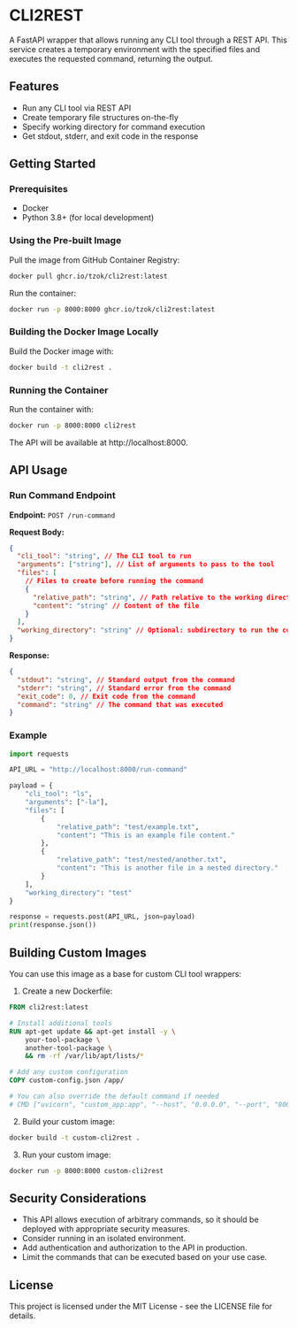 # CLI2REST

A FastAPI wrapper that allows running any CLI tool through a REST API. This service creates a temporary environment with the specified files and executes the requested command, returning the output.

## Features

- Run any CLI tool via REST API
- Create temporary file structures on-the-fly
- Specify working directory for command execution
- Get stdout, stderr, and exit code in the response

## Getting Started

### Prerequisites

- Docker
- Python 3.8+ (for local development)

### Using the Pre-built Image

Pull the image from GitHub Container Registry:

```bash
docker pull ghcr.io/tzok/cli2rest:latest
```

Run the container:

```bash
docker run -p 8000:8000 ghcr.io/tzok/cli2rest:latest
```

### Building the Docker Image Locally

Build the Docker image with:

```bash
docker build -t cli2rest .
```

### Running the Container

Run the container with:

```bash
docker run -p 8000:8000 cli2rest
```

The API will be available at http://localhost:8000.

## API Usage

### Run Command Endpoint

**Endpoint:** `POST /run-command`

**Request Body:**

```json
{
  "cli_tool": "string", // The CLI tool to run
  "arguments": ["string"], // List of arguments to pass to the tool
  "files": [
    // Files to create before running the command
    {
      "relative_path": "string", // Path relative to the working directory
      "content": "string" // Content of the file
    }
  ],
  "working_directory": "string" // Optional: subdirectory to run the command from
}
```

**Response:**

```json
{
  "stdout": "string", // Standard output from the command
  "stderr": "string", // Standard error from the command
  "exit_code": 0, // Exit code from the command
  "command": "string" // The command that was executed
}
```

### Example

```python
import requests

API_URL = "http://localhost:8000/run-command"

payload = {
    "cli_tool": "ls",
    "arguments": ["-la"],
    "files": [
        {
            "relative_path": "test/example.txt",
            "content": "This is an example file content."
        },
        {
            "relative_path": "test/nested/another.txt",
            "content": "This is another file in a nested directory."
        }
    ],
    "working_directory": "test"
}

response = requests.post(API_URL, json=payload)
print(response.json())
```

## Building Custom Images

You can use this image as a base for custom CLI tool wrappers:

1. Create a new Dockerfile:

```dockerfile
FROM cli2rest:latest

# Install additional tools
RUN apt-get update && apt-get install -y \
    your-tool-package \
    another-tool-package \
    && rm -rf /var/lib/apt/lists/*

# Add any custom configuration
COPY custom-config.json /app/

# You can also override the default command if needed
# CMD ["uvicorn", "custom_app:app", "--host", "0.0.0.0", "--port", "8000"]
```

2. Build your custom image:

```bash
docker build -t custom-cli2rest .
```

3. Run your custom image:

```bash
docker run -p 8000:8000 custom-cli2rest
```

## Security Considerations

- This API allows execution of arbitrary commands, so it should be deployed with appropriate security measures.
- Consider running in an isolated environment.
- Add authentication and authorization to the API in production.
- Limit the commands that can be executed based on your use case.

## License

This project is licensed under the MIT License - see the LICENSE file for details.
